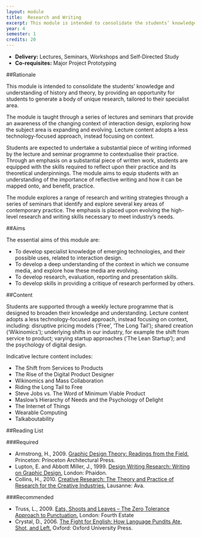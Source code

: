 ```yaml
---
layout: module
title:  Research and Writing
excerpt: This module is intended to consolidate the students’ knowledge and understanding of history and theory, by providing an opportunity for students to generate a body of unique research, tailored to their specialist area.
year: 4
semester: 1
credits: 20
---
```


+ __Delivery:__ Lectures, Seminars, Workshops and Self-Directed Study
+ __Co-requisites:__ Major Project Prototyping


##Rationale

This module is intended to consolidate the students’ knowledge and understanding of history and theory, by providing an opportunity for students to generate a body of unique research, tailored to their specialist area.

The module is taught through a series of lectures and seminars that provide an awareness of the changing context of interaction design, exploring how the subject area is expanding and evolving. Lecture content adopts a less technology-focused approach, instead focusing on context.

Students are expected to undertake a substantial piece of writing informed by the lecture and seminar programme to contextualise their practice. Through an emphasis on a substantial piece of written work, students are equipped with the skills required to reflect upon their practice and its theoretical underpinnings. The module aims to equip students with an understanding of the importance of reflective writing and how it can be mapped onto, and benefit, practice.

The module explores a range of research and writing strategies through a series of seminars that identify and explore several key areas of contemporary practice. The emphasis is placed upon evolving the high-level research and writing skills necessary to meet industry’s needs.


##Aims

The essential aims of this module are:

+ To develop specialist knowledge of emerging technologies, and their possible uses, related to interaction design.
+ To develop a deep understanding of the context in which we consume media, and explore how these media are evolving.
+ To develop research, evaluation, reporting and presentation skills.
+ To develop skills in providing a critique of research performed by others.


##Content

Students are supported through a weekly lecture programme that is designed to broaden their knowledge and understanding. Lecture content adopts a less technology-focused approach, instead focusing on context, including: disruptive pricing models (‘Free’, ‘The Long Tail’); shared creation (‘Wikinomics’); underlying shifts in our industry, for example the shift from service to product; varying startup approaches (‘The Lean Startup’); and the psychology of digital design.

Indicative lecture content includes:

+ The Shift from Services to Products
+ The Rise of the Digital Product Designer
+ Wikinomics and Mass Collaboration
+ Riding the Long Tail to Free
+ Steve Jobs vs. The Word of Minimum Viable Product
+ Maslow’s Hierarchy of Needs and the Psychology of Delight
+ The Internet of Things
+ Wearable Computing
+ Talkaboutability


##Reading List

###Required

+ Armstrong, H., 2009. [Graphic Design Theory: Readings from the Field.](http://www.amazon.co.uk/exec/obidos/ASIN/1568987722/monographic-21) Princeton: Princeton Architectural Press.
+ Lupton, E. and Abbott Miller, J., 1999. [Design Writing Research: Writing on Graphic Design.](http://www.amazon.co.uk/exec/obidos/ASIN/0714838519/monographic-21) London: Phaidon.
+ Collins, H., 2010. [Creative Research: The Theory and Practice of Research for the Creative Industries.](http://www.amazon.co.uk/exec/obidos/ASIN/2940411085/monographic-21) Lausanne: Ava.


###Recommended

+ Truss, L., 2009. [Eats, Shoots and Leaves – The Zero Tolerance Approach to Punctuation.](http://www.amazon.co.uk/exec/obidos/ASIN/0007329067/monographic-21) London: Fourth Estate
+ Crystal, D., 2006. [The Fight for English: How Language Pundits Ate, Shot, and Left.](http://www.amazon.co.uk/exec/obidos/ASIN/B009JCVFIG/monographic-21) Oxford: Oxford University Press.